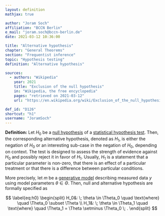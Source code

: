 ```yaml
---
layout: definition
mathjax: true

author: "Joram Soch"
affiliation: "BCCN Berlin"
e_mail: "joram.soch@bccn-berlin.de"
date: 2021-03-12 10:36:00

title: "Alternative hypothesis"
chapter: "General Theorems"
section: "Frequentist inference"
topic: "Hypothesis testing"
definition: "Alternative hypothesis"

sources:
  - authors: "Wikipedia"
    year: 2021
    title: "Exclusion of the null hypothesis"
    in: "Wikipedia, the free encyclopedia"
    pages: "retrieved on 2021-03-12"
    url: "https://en.wikipedia.org/wiki/Exclusion_of_the_null_hypothesis#Basic_definitions"

def_id: "D126"
shortcut: "h1"
username: "JoramSoch"
---
```



**Definition:** Let $H_0$ be a [null hypothesis](/D/h0) of a [statistical hypothesis test](/D/test). Then, the corresponding alternative hypothesis, denoted as $H_1$, is either the negation of $H_0$ or an interesting sub-case in the negation of $H_0$, depending on context. The test is designed to assess the strength of evidence against $H_0$ and possibly reject it in favor of $H_1$. Usually, $H_1$ is a statement that a particular parameter is non-zero, that there is an effect of a particular treatment or that there is a difference between particular conditions.

More precisely, let $m$ be a [generative model](/D/gm) describing measured data $y$ using model parameters $\theta \in \Theta$. Then, null and alternative hypothesis are formally specified as

$$ \label{eq:h0}
\begin{split}
H_0&: \; \theta \in \Theta_0 \quad \text{where} \quad \Theta_0 \subset \Theta \\
H_1&: \; \theta \in \Theta_1 \quad \text{where} \quad \Theta_1 = \Theta \setminus \Theta_0 \; .
\end{split}
$$